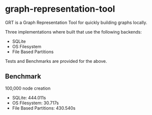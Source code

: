 # graph-representation-tool
GRT is a Graph Representation Tool for quickly building graphs locally.

Three implementations where built that use the following backends:
- SQLite
- OS Filesystem
- File Based Partitions

Tests and Benchmarks are provided for the above.

## Benchmark

100,000 node creation
- SQLite: 444.011s
- OS Filesystem: 30.717s
- File Based Partitions: 430.540s




